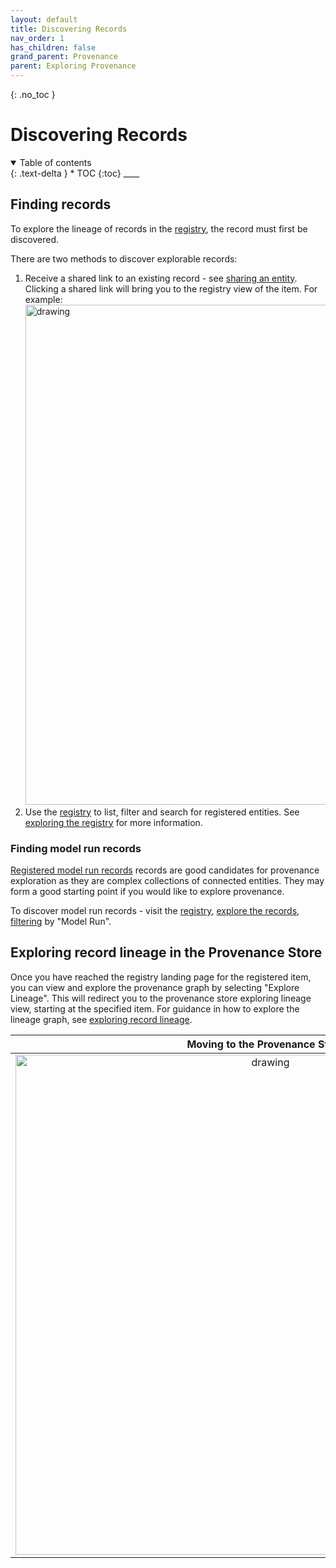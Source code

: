 ```yaml
---
layout: default
title: Discovering Records
nav_order: 1
has_children: false
grand_parent: Provenance
parent: Exploring Provenance
---
```


{: .no_toc }

# Discovering Records

<details  open markdown="block">
  <summary>
    Table of contents
  </summary>
{: .text-delta }
* TOC
{:toc}
____
</details>

## Finding records

To explore the lineage of records in the [registry](../registry/overview), the record must first be discovered.

There are two methods to discover explorable records:

1. Receive a shared link to an existing record - see [sharing an entity](../registry/sharing_an_entity). Clicking a shared link will bring you to the registry view of the item. For example: <img src="../../../assets/images/provenance/exploring/shared.png" alt="drawing" width="800"/>
2. Use the [registry](../registry/overview) to list, filter and search for registered entities. See [exploring the registry](../registry/exploring_the_registry) for more information.

### Finding model run records

[Registered model run records](../registering-model-runs/index) records are good candidates for provenance exploration as they are complex collections of connected entities. They may form a good starting point if you would like to explore provenance.

To discover model run records - visit the [registry](../registry/overview), [explore the records](../registry/exploring_the_registry), [filtering](../registry/exploring_the_registry#listing-sorting-and-filtering-entities) by "Model Run".

## Exploring record lineage in the Provenance Store

Once you have reached the registry landing page for the registered item, you can view and explore the provenance graph by selecting "Explore Lineage". This will redirect you to the provenance store exploring lineage view, starting at the specified item. For guidance in how to explore the lineage graph, see [exploring record lineage](./exploring-record-lineage).

|                                        Moving to the Provenance Store                                        |
| :----------------------------------------------------------------------------------------------------------: |
| <img src="../../../assets/images/provenance/exploring/exploring_highlighted.png" alt="drawing" width="800"/> |
